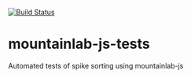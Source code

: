 [![Build Status](https://travis-ci.org/flatironinstitute/mountainlab-js-tests.svg?branch=master)](https://travis-ci.org/flatironinstitute/mountainlab-js-tests)

# mountainlab-js-tests
Automated tests of spike sorting using mountainlab-js

